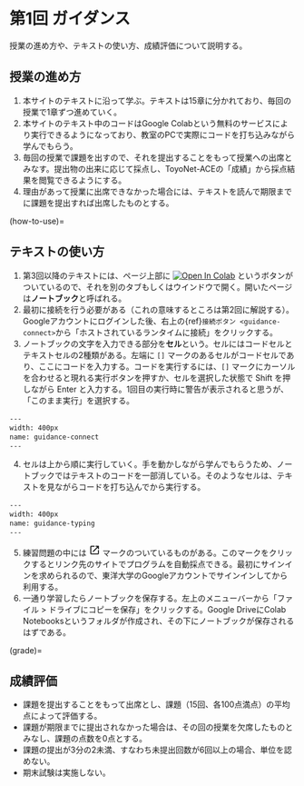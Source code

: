 # 第1回 ガイダンス

授業の進め方や、テキストの使い方、成績評価について説明する。

## 授業の進め方

1. 本サイトのテキストに沿って学ぶ。テキストは15章に分かれており、毎回の授業で1章ずつ進めていく。
2. 本サイトのテキスト中のコードはGoogle Colabという無料のサービスにより実行できるようになっており、教室のPCで実際にコードを打ち込みながら学んでもらう。
3. 毎回の授業で課題を出すので、それを提出することをもって授業への出席とみなす。提出物の出来に応じて採点し、ToyoNet-ACEの「成績」から採点結果を閲覧できるようにする。
4. 理由があって授業に出席できなかった場合には、テキストを読んで期限までに課題を提出すれば出席したものとする。

      
(how-to-use)=
## テキストの使い方
1. 第3回以降のテキストには、ページ上部に [![Open In Colab](https://colab.research.google.com/assets/colab-badge.svg)](https://colab.research.google.com/github/tsuboshun/begin-python/blob/gh-pages/2024/workbook/sample.ipynb) というボタンがついているので、それを別のタブもしくはウインドウで開く。開いたページは**ノートブック**と呼ばれる。
2. 最初に接続を行う必要がある（これの意味するところは第2回に解説する）。Googleアカウントにログインした後、右上の{ref}`接続ボタン <guidance-connect>`から「ホストされているランタイムに接続」をクリックする。
3. ノートブックの文字を入力できる部分を**セル**という。セルにはコードセルとテキストセルの2種類がある。左端に `[]` マークのあるセルがコードセルであり、ここにコードを入力する。コードを実行するには、`[]` マークにカーソルを合わせると現れる実行ボタンを押すか、セルを選択した状態で Shift を押しながら Enter と入力する。1回目の実行時に警告が表示されると思うが、「このまま実行」を選択する。
```{figure} ./pic/guidance-connect.png
---
width: 400px
name: guidance-connect
---
```
4. セルは上から順に実行していく。手を動かしながら学んでもらうため、ノートブックではテキストのコードを一部消している。そのようなセルは、テキストを見ながらコードを打ち込んでから実行する。
```{figure} ./pic/guidance-typing.png
---
width: 400px
name: guidance-typing
---
```
5. 練習問題の中には <a href="https://toyo-judge-system.vercel.app/?&id=test" target="_blank"><img src="./_images/launch.svg" style="width: 20px; height: 20px;"></a> マークのついているものがある。このマークをクリックするとリンク先のサイトでプログラムを自動採点できる。最初にサインインを求められるので、東洋大学のGoogleアカウントでサインインしてから利用する。
6. 一通り学習したらノートブックを保存する。左上のメニューバーから「ファイル > ドライブにコピーを保存」をクリックする。Google DriveにColab Notebooksというフォルダが作成され、その下にノートブックが保存されるはずである。


(grade)=
## 成績評価
- 課題を提出することをもって出席とし、課題（15回、各100点満点）の平均点によって評価する。
- 課題が期限までに提出されなかった場合は、その回の授業を欠席したものとみなし、課題の点数を0点とする。
- 課題の提出が3分の2未満、すなわち未提出回数が6回以上の場合、単位を認めない。
- 期末試験は実施しない。